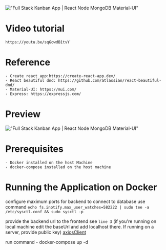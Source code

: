 !["Full Stack Kanban App | React Node MongoDB Material-UI"](https://user-images.githubusercontent.com/67447840/177310317-3d9ad738-af83-4cc1-976a-c4a54c1033ff.png "Full Stack Kanban App | React Node MongoDB Material-UI")

# Video tutorial

    https://youtu.be/sqGowdB1tvY

# Reference

    - Create react app:https://create-react-app.dev/
    - React beautiful dnd: https://github.com/atlassian/react-beautiful-dnd/
    - Material-UI: https://mui.com/
    - Express: https://expressjs.com/

# Preview

!["Full Stack Kanban App | React Node MongoDB Material-UI"](https://user-images.githubusercontent.com/67447840/177310521-764f8ff7-5e3d-4644-ac0a-273cf83e48aa.gif "Full Stack Kanban App | React Node MongoDB Material-UI")

# Prerequisites

    - Docker installed on the host Machine
    - docker-compose installed on the host machine

# Running the Application on Docker

 configure maximum ports for backend to connect to database use command 
 `echo fs.inotify.max_user_watches=582222 | sudo tee -a /etc/sysctl.conf && sudo sysctl -p`

provide the backend url to the frontend see `line 3` (if you're running on local machine edit the baseUrl and add localhost there. If running on a server, provide public key) [axiosClient](https://github.com/realexcel2021/kanban-app-docker/blob/master/client/src/api/axiosClient.js)

run command
    - docker-compose up -d